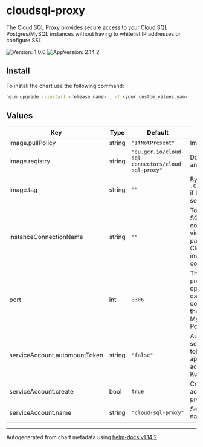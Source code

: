 # cloudsql-proxy

The Cloud SQL Proxy provides secure access to your Cloud SQL Postgres/MySQL instances without having to whitelist IP addresses or configure SSL

![Version: 1.0.0](https://img.shields.io/badge/Version-1.0.0-informational?style=flat-square) ![AppVersion: 2.14.2](https://img.shields.io/badge/AppVersion-2.14.2-informational?style=flat-square)

## Install

To install the chart use the following command:

```bash
helm upgrade --install <release_name> . -f <your_custom_values.yam>
```

## Values

| Key | Type | Default | Description |
|-----|------|---------|-------------|
| image.pullPolicy | string | `"IfNotPresent"` | Image pull policy |
| image.registry | string | `"eu.gcr.io/cloud-sql-connectors/cloud-sql-proxy"` | Docker registry and image name |
| image.tag | string | `""` | By default, it uses `.Chart.AppVersion` if the value is not set. |
| instanceConnectionName | string | `""` | To find your Cloud SQL instance's connection name, visit the detail page of your Cloud SQL instance in the console |
| port | int | `3306` | The port that the proxy should open to listen for database connections from the application. MySQL: `3306`, PostgreSQL: `5432` |
| serviceAccount.automountToken | string | `"false"` | Automount service account token to give the application access to the Kubernetes API |
| serviceAccount.create | bool | `true` | Create a service account for the proxy |
| serviceAccount.name | string | `"cloud-sql-proxy"` | Service account name |

----------------------------------------------
Autogenerated from chart metadata using [helm-docs v1.14.2](https://github.com/norwoodj/helm-docs/releases/v1.14.2)
